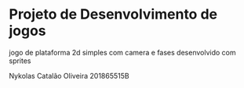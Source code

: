 # Projeto de Desenvolvimento de jogos

jogo de plataforma 2d simples com camera e fases desenvolvido com sprites

Nykolas Catalão Oliveira 201865515B
